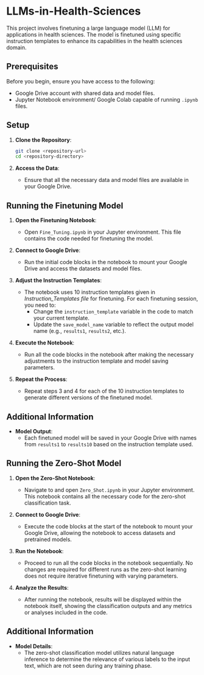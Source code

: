 # LLMs-in-Health-Sciences


This project involves finetuning a large language model (LLM) for applications in health sciences. The model is finetuned using specific instruction templates to enhance its capabilities in the health sciences domain.

## Prerequisites

Before you begin, ensure you have access to the following:
- Google Drive account with shared data and model files.
- Jupyter Notebook environment/ Google Colab capable of running `.ipynb` files.

## Setup

1. **Clone the Repository**:
    ```bash
    git clone <repository-url>
    cd <repository-directory>
    ```

2. **Access the Data**:
    - Ensure that all the necessary data and model files are available in your Google Drive.

## Running the Finetuning Model

1. **Open the Finetuning Notebook**:
    - Open `Fine_Tuning.ipynb` in your Jupyter environment. This file contains the code needed for finetuning the model.

2. **Connect to Google Drive**:
    - Run the initial code blocks in the notebook to mount your Google Drive and access the datasets and model files.

3. **Adjust the Instruction Templates**:
    - The notebook uses 10 instruction templates given in *Instruction_Templates file* for finetuning. For each finetuning session, you need to:
        - Change the `instruction_template` variable in the code to match your current template.
        - Update the `save_model_name` variable to reflect the output model name (e.g., `results1`, `results2`, etc.).

4. **Execute the Notebook**:
    - Run all the code blocks in the notebook after making the necessary adjustments to the instruction template and model saving parameters.

5. **Repeat the Process**:
    - Repeat steps 3 and 4 for each of the 10 instruction templates to generate different versions of the finetuned model.

## Additional Information

- **Model Output**:
    - Each finetuned model will be saved in your Google Drive with names from `results1` to `results10` based on the instruction template used.


## Running the Zero-Shot Model

1. **Open the Zero-Shot Notebook**:
    - Navigate to and open `Zero_Shot.ipynb` in your Jupyter environment. This notebook contains all the necessary code for the zero-shot classification task.

2. **Connect to Google Drive**:
    - Execute the code blocks at the start of the notebook to mount your Google Drive, allowing the notebook to access datasets and pretrained models.

3. **Run the Notebook**:
    - Proceed to run all the code blocks in the notebook sequentially. No changes are required for different runs as the zero-shot learning does not require iterative finetuning with varying parameters.

4. **Analyze the Results**:
    - After running the notebook, results will be displayed within the notebook itself, showing the classification outputs and any metrics or analyses included in the code.

## Additional Information

- **Model Details**:
    - The zero-shot classification model utilizes natural language inference to determine the relevance of various labels to the input text, which are not seen during any training phase.

